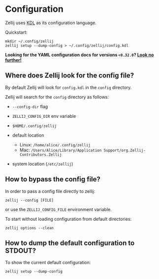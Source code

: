 # Configuration

Zellij uses [KDL](https://kdl.dev) as its configuration language.

Quickstart:
```
mkdir ~/.config/zellij
zellij setup --dump-config > ~/.config/zellij/config.kdl
```

**Looking for the YAML configuration docs for versions `<0.32.0`? [Look no further!](/old-documentation)**

## Where does Zellij look for the config file?

By default Zellij will look for `config.kdl` in the `config` directory.

Zellij will search for the `config` directory as follows:

- `--config-dir` flag
- `ZELLIJ_CONFIG_DIR` env variable
- `$HOME/.config/zellij`
- default location
    - Linux: `/home/alice/.config/zellij`
    - Mac: `/Users/Alice/Library/Application Support/org.Zellij-Contributors.Zellij`

- system location (`/etc/zellij`)

## How to bypass the config file?

In order to pass a config file directly to zellij:

```
zellij --config [FILE]
```

or use the `ZELLIJ_CONFIG_FILE` environment variable.

To start without loading configuration from default directories:

```
zellij options --clean
```

## How to dump the default configuration to STDOUT?

To show the current default configuration:
```
zellij setup --dump-config
```
